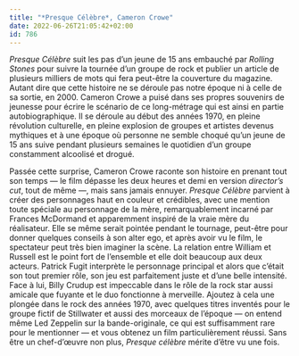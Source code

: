 ```yaml
---
title: "*Presque Célèbre*, Cameron Crowe"
date: 2022-06-26T21:05:42+02:00
id: 786 
---
```


*Presque Célèbre* suit les pas d’un jeune de 15 ans embauché par *Rolling Stones* pour suivre la tournée d’un groupe de rock et publier un article de plusieurs milliers de mots qui fera peut-être la couverture du magazine. Autant dire que cette histoire ne se déroule pas notre époque ni à celle de sa sortie, en 2000. Cameron Crowe a puisé dans ses propres souvenirs de jeunesse pour écrire le scénario de ce long-métrage qui est ainsi en partie autobiographique. Il se déroule au début des années 1970, en pleine révolution culturelle, en pleine explosion de groupes et artistes devenus mythiques et à une époque où personne ne semble choqué qu’un jeune de 15 ans suive pendant plusieurs semaines le quotidien d’un groupe constamment alcoolisé et drogué.

Passée cette surprise, Cameron Crowe raconte son histoire en prenant tout son temps — le film dépasse les deux heures et demi en version *director’s cut*, tout de même —, mais sans jamais ennuyer. *Presque Célèbre* parvient à créer des personnages haut en couleur et crédibles, avec une mention toute spéciale au personnage de la mère, remarquablement incarné par Frances McDormand et apparemment inspiré de la vraie mère du réalisateur. Elle se même serait pointée pendant le tournage, peut-être pour donner quelques conseils à son alter ego, et après avoir vu le film, le spectateur peut très bien imaginer la scène. La relation entre William et Russell est le point fort de l’ensemble et elle doit beaucoup aux deux acteurs. Patrick Fugit interprète le personnage principal et alors que c’était son tout premier rôle, son jeu est parfaitement juste et d’une belle intensité. Face à lui, Billy Crudup est impeccable dans le rôle de la rock star aussi amicale que fuyante et le duo fonctionne à merveille. Ajoutez à cela une plongée dans le rock des années 1970, avec quelques titres inventés pour le groupe fictif de Stillwater et aussi des morceaux de l’époque — on entend même Led Zeppelin sur la bande-originale, ce qui est suffisamment rare pour le mentionner — et vous obtenez un film particulièrement réussi. Sans être un chef-d’œuvre non plus, *Presque célèbre* mérite d’être vu une fois. 
